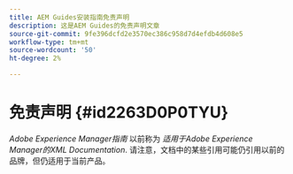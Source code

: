 ```yaml
---
title: AEM Guides安装指南免责声明
description: 这是AEM Guides的免责声明文章
source-git-commit: 9fe396dcfd2e3570ec386c958d7d4efdb4d608e5
workflow-type: tm+mt
source-wordcount: '50'
ht-degree: 2%

---
```



# 免责声明 {#id2263D0P0TYU}

*Adobe Experience Manager指南* 以前称为 *适用于Adobe Experience Manager的XML Documentation*. 请注意，文档中的某些引用可能仍引用以前的品牌，但仍适用于当前产品。


